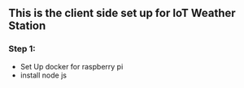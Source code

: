 ## This is the client side set up for IoT Weather Station
### Step 1:
* Set Up docker for raspberry pi
* install node js
